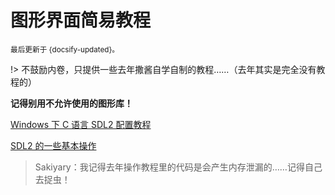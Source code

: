 # 图形界面简易教程

<small>最后更新于 {docsify-updated}。</small>

!> 不鼓励内卷，只提供一些去年撒酱自学自制的教程……（去年其实是完全没有教程的）

**记得别用不允许使用的图形库！**

[Windows 下 C 语言 SDL2 配置教程](https://www.bilibili.com/video/BV1oq4y1q72r/)

[SDL2 的一些基本操作](https://www.bilibili.com/video/BV1QZ4y197Yk/)

> Sakiyary：我记得去年操作教程里的代码是会产生内存泄漏的……记得自己去捉虫！